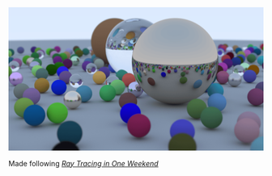 ![A sample render of many spheres, which demonstrates each different material](./image.png)

Made following [_Ray Tracing in One Weekend_](https://raytracing.github.io/books/RayTracingInOneWeekend.html)
